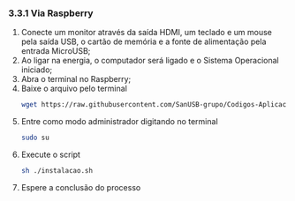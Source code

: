 ### 3.3.1 Via Raspberry

 1. Conecte um monitor através da saída HDMI, um teclado e um mouse pela saída USB, o cartão de memória e a fonte de alimentação pela entrada MicroUSB;
 1. Ao ligar na energia, o computador será ligado e o Sistema Operacional iniciado;
 1. Abra o terminal no Raspberry;
 1. Baixe o arquivo pelo terminal
    ```bash
    wget https://raw.githubusercontent.com/SanUSB-grupo/Codigos-Aplicacoes-Praticas-de-Raspberry-Pi-com-microcontroladores-PIC/master/instalacao.sh
    ```
 1. Entre como modo administrador digitando no terminal
    ```bash
    sudo su 
    ```
 1. Execute o script
    ```bash
    sh ./instalacao.sh
    ```
 1. Espere a conclusão do processo
